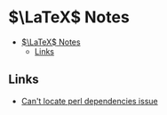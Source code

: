 # $\LaTeX$ Notes

- [$\LaTeX$ Notes](#math-xmlnshttpwwww3org1998mathmathmlsemanticsmrowmtextlatexmtextmrowannotation-encodingapplicationx-texlatexannotationsemanticsmathlatex-notes)
  - [Links](#links)

## Links

  - [Can't locate perl dependencies issue](https://github.com/cmhughes/latexindent.pl/issues/104)

